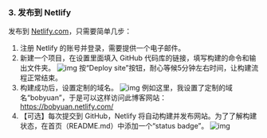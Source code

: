 ﻿### 3. 发布到 Netlify

发布到 [Netlify.com](https://www.netlify.com/)，只需要简单几步：

1. 注册 Netlify 的账号并登录，需要提供一个电子邮件。
2. 新建一个项目，在设置里面填入 GitHub 代码库的链接，填写构建的命令和输出文件夹。 ![img](https://bobyuan.netlify.app/views/other/guide/asset/netlify_build_settings.png) 按“Deploy site”按钮，耐心等候5分钟左右时间，让构建流程正常结束。
3. 构建成功后，设置定制的域名。 ![img](https://bobyuan.netlify.app/views/other/guide/asset/netlify_custom_domains.png) 例如这里，我设置了定制的域名“bobyuan”，于是可以这样访问此博客网站： https://bobyuan.netlify.com/
4. 【可选】每次提交到 GitHub，Netlify 将自动构建并发布网站。为了了解构建状态，在首页（README.md）中添加一个“status badge”。 ![img](https://bobyuan.netlify.app/views/other/guide/asset/netlify_status_badge.png)